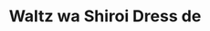 --- 
title: "Waltz wa Shiroi Dress de"
publishdate: "2019-2-4T16:48:46+02:00"
src: "https://365manga.net/manga/waltz-wa-shiroi-dress-de"
image: "https://data.365manga.net/images/thumbnails/30647-waltz-wa-shiroi-dress-de.jpg"
description: " At the beginning of the XX century, the relationship between England and Japan was strained. England wanted to extend its influence over Japan, and Japan wasn't willing to let any other culture pass its borders. Koto, though, a Japanese girl, didn't care if the people she meets have almond shaped eyes or not, or if they wear a kimono or a western dress. Actually,…"
---